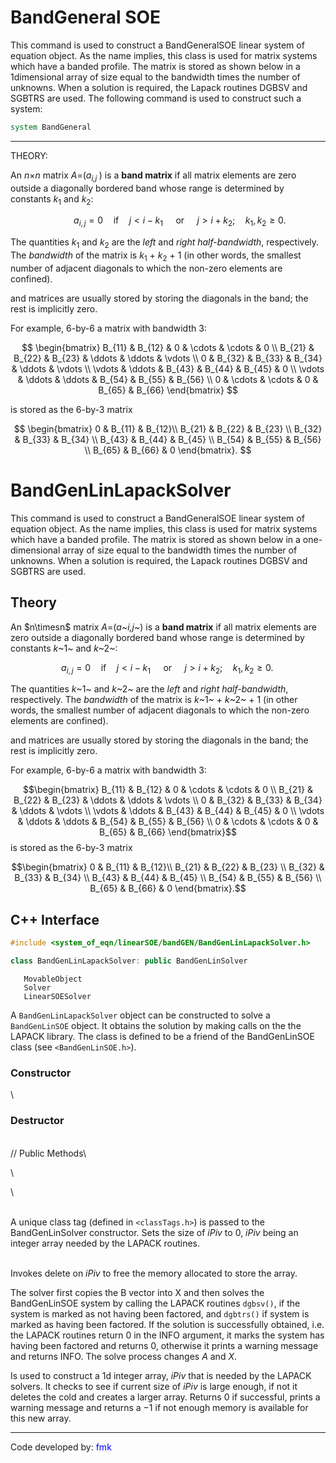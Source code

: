 # BandGeneral SOE

<p>This command is used to construct a BandGeneralSOE linear system of
equation object. As the name implies, this class is used for matrix
systems which have a banded profile. The matrix is stored as shown below
in a 1dimensional array of size equal to the bandwidth times the number
of unknowns. When a solution is required, the Lapack routines DGBSV and
SGBTRS are used. The following command is used to construct such a
system:</p>

```tcl
system BandGeneral
```

<hr />

<p>THEORY:</p>
<p>An <em>n</em>&times;<em>n</em> matrix
<em>A</em>=(<em>a</em><sub><em>i,j</em> </sub>) is a
<strong>band matrix</strong> if all matrix elements are zero outside a
diagonally bordered band whose range is determined by constants
<em>k</em><sub>1</sub> and
<em>k</em><sub>2</sub>:</p>
<dl>
<dt></dt>
<dd>

$$a_{i,j}=0 \quad\mbox{if}\quad j<i-k_1 \quad\mbox{ or
}\quad j>i+k_2; \quad k_1, k_2 \ge 0.\,$$

</dd>
</dl>
<p>The quantities <em>k</em><sub>1</sub> and
<em>k</em><sub>2</sub> are the <em>left</em> and
<em>right</em> <em>half-bandwidth</em>, respectively. The
<em>bandwidth</em> of the matrix is
<em>k</em><sub>1</sub>&nbsp;+&nbsp;<em>k</em><sub>2</sub>&nbsp;+&nbsp;1
(in other words, the smallest number of adjacent diagonals to which the
non-zero elements are confined).</p>
<p>and matrices are usually stored by storing the diagonals in the band;
the rest is implicitly zero.</p>

<p>For example, 6-by-6 a matrix with bandwidth 3:</p>

$$
\begin{bmatrix} B_{11} & B_{12} & 0 & \cdots & \cdots
& 0 \\ B_{21} & B_{22} & B_{23} & \ddots & \ddots
& \vdots \\ 0 & B_{32} & B_{33} & B_{34} & \ddots
& \vdots \\ \vdots & \ddots & B_{43} & B_{44} &
B_{45} & 0 \\ \vdots & \ddots & \ddots & B_{54} &
B_{55} & B_{56} \\ 0 & \cdots & \cdots & 0 & B_{65}
& B_{66} \end{bmatrix} 
$$

is stored as the 6-by-3 matrix

$$
\begin{bmatrix} 0 & B_{11} & B_{12}\\ B_{21} & B_{22}
& B_{23} \\ B_{32} & B_{33} & B_{34} \\ B_{43} & B_{44}
& B_{45} \\ B_{54} & B_{55} & B_{56} \\ B_{65} & B_{66}
& 0 \end{bmatrix}.
$$


# BandGenLinLapackSolver

This command is used to construct a BandGeneralSOE linear system of equation
object. As the name implies, this class is used for matrix systems which have a
banded profile. The matrix is stored as shown below in a one-dimensional array
of size equal to the bandwidth times the number of unknowns. When a solution is
required, the Lapack routines DGBSV and SGBTRS  are used.

## Theory

An $n\timesn$ matrix *A*=(*a*~*i,j*~) is a **band matrix** if all matrix
elements are zero outside a diagonally bordered band whose range is
determined by constants *k*~1~ and *k*~2~:

$$a_{i,j}=0 \quad\mbox{if}\quad j<i-k_1 \quad\mbox{ or }\quad j>i+k_2; \quad k_1, k_2 \ge 0.\,$$

The quantities *k*~1~ and *k*~2~ are the *left* and *right*
*half-bandwidth*, respectively. The *bandwidth* of the matrix is
*k*~1~ + *k*~2~ + 1 (in other words, the smallest number of adjacent
diagonals to which the non-zero elements are confined).

and matrices are usually stored by storing the diagonals in the band;
the rest is implicitly zero.

For example, 6-by-6 a matrix with bandwidth 3:

$$\begin{bmatrix}
 B_{11} & B_{12} & 0      & \cdots & \cdots & 0 \\
 B_{21} & B_{22} & B_{23} & \ddots & \ddots & \vdots \\
  0     & B_{32} & B_{33} & B_{34} & \ddots & \vdots \\
 \vdots & \ddots & B_{43} & B_{44} & B_{45} & 0 \\
 \vdots & \ddots & \ddots & B_{54} & B_{55} & B_{56} \\
 0      & \cdots & \cdots & 0      & B_{65} & B_{66}
\end{bmatrix}$$ is stored as the 6-by-3 matrix

$$\begin{bmatrix}
 0 & B_{11} & B_{12}\\
 B_{21} & B_{22} & B_{23} \\
 B_{32} & B_{33} & B_{34} \\
 B_{43} & B_{44} & B_{45} \\
 B_{54} & B_{55} & B_{56} \\
 B_{65} & B_{66} & 0
\end{bmatrix}.$$


## C++ Interface

```cpp
#include <system_of_eqn/linearSOE/bandGEN/BandGenLinLapackSolver.h>

class BandGenLinLapackSolver: public BandGenLinSolver
```

       MovableObject
       Solver
       LinearSOESolver


A `BandGenLinLapackSolver` object can be constructed to solve a
`BandGenLinSOE` object. It obtains the solution by making calls on the the
LAPACK library. The class is defined to be a friend of the BandGenLinSOE
class (see  `<BandGenLinSOE.h>`).

### Constructor

\
### Destructor

\
// Public Methods\

\

\

\
A unique class tag (defined in  `<classTags.h>`) is passed to the
BandGenLinSolver constructor. Sets the size of *iPiv* to $0$, *iPiv*
being an integer array needed by the LAPACK routines.

\
Invokes delete on *iPiv* to free the memory allocated to store the
array.


The solver first copies the B vector into X and then solves the
BandGenLinSOE system by calling the LAPACK routines `dgbsv()`, if the
system is marked as not having been factored, and `dgbtrs()` if system
is marked as having been factored. If the solution is successfully
obtained, i.e. the LAPACK routines return $0$ in the INFO argument, it
marks the system has having been factored and returns $0$, otherwise it
prints a warning message and returns INFO. The solve process changes $A$
and $X$.

Is used to construct a 1d integer array, *iPiv* that is needed by the
LAPACK solvers. It checks to see if current size of *iPiv* is large
enough, if not it deletes the cold and creates a larger array. Returns
$0$ if successful, prints a warning message and returns a $-1$ if not
enough memory is available for this new array.


------------------------------------------------------------------------

<p>Code developed by: <span style="color:blue"> fmk</span></p>

